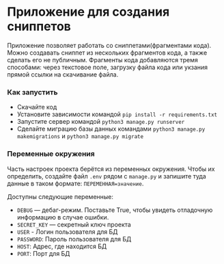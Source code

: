# Приложение для создания сниппетов

Приложение позволяет работать со сниппетами(фрагментами кода). Можно создавать сниппет из нескольких фрагментов кода, а также сделать его не публичным. Фрагменты кода добавляются тремя способами: через текстовое поле, загрузку файла кода или укзания прямой ссылки на скачивание файла.


### Как запустить

- Скачайте код
- Установите зависимости командой `pip install -r requirements.txt`
- Запустите сервер командой `python3 manage.py runserver`
- Сделайте миграцию базы данных командами `python3 manage.py makemigrations` и
`python3 manage.py migrate`

### Переменные окружения

Часть настроек проекта берётся из переменных окружения. Чтобы их определить, создайте файл `.env` рядом с `manage.py` и запишите туда данные в таком формате: `ПЕРЕМЕННАЯ=значение`.

Доступны следующие переменные:
- `DEBUG` — дебаг-режим. Поставьте True, чтобы увидеть отладочную информацию в случае ошибки.
- `SECRET_KEY` — секретный ключ проекта
- `USER` - Логин пользователя для БД
- `PASSWORD`: Пароль пользователя для БД
- `HOST`: Адрес, где находится БД
- `PORT`: Порт для БД

